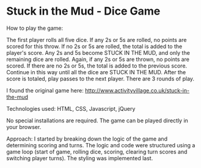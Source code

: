 # Stuck in the Mud - Dice Game 


How to play the game:

The first player rolls all five dice. If any 2s or 5s are rolled, no points are scored for this throw.
If no 2s or 5s are rolled, the total is added to the player's score. 
Any 2s and 5s become STUCK IN THE MUD, and only the remaining dice are rolled. 
Again, if any 2s or 5s are thrown, no points are scored. If there are no 2s or 5s, the total is added to the previous score.
Continue in this way until all the dice are STUCK IN THE MUD. 
After the score is totaled, play passes to the next player.
There are 3 rounds of play.

I found the original game here: http://www.activityvillage.co.uk/stuck-in-the-mud

Technologies used:
HTML,
CSS,
Javascript,
jQuery 

No special installations are required. The game can be played directly in your browser. 

Approach: I started by breaking down the logic of the game and determining scoring and turns. The logic and code were structured using a game loop (start of game, rolling dice, scoring, clearing turn scores and switching player turns). The styling was implemented last. 

